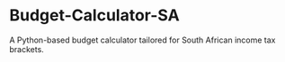 # Budget-Calculator-SA
A Python-based budget calculator tailored for South African income tax brackets.

